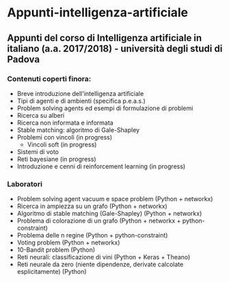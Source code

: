 # Appunti-intelligenza-artificiale

## Appunti del corso di Intelligenza artificiale in italiano (a.a. 2017/2018) - università degli studi di Padova

### Contenuti coperti finora:

- Breve introduzione dell'intelligenza artificiale
- Tipi di agenti e di ambienti (specifica p.e.a.s.)
- Problem solving agents ed esempi di formulazione di problemi
- Ricerca su alberi
- Ricerca non informata e informata
- Stable matching: algoritmo di Gale-Shapley
- Problemi con vincoli (in progress)
  - Vincoli soft (in progress)
- Sistemi di voto
- Reti bayesiane (in progress)
- Introduzione e cenni di reinforcement learning (in progress)

### Laboratori

- Problem solving agent vacuum e space problem (Python + networkx)
- Ricerca in ampiezza su un grafo (Python + networkx)
- Algoritmo di stable matching (Gale-Shapley) (Python + networkx)
- Problema di colorazione di un grafo (Python + networkx + python-constraint)
- Problema delle n regine (Python + python-constraint)
- Voting problem (Python + networkx)
- 10-Bandit problem (Python)
- Reti neurali: classificazione di vini (Python + Keras + Theano)
- Reti neurale da zero (niente dipendenze, derivate calcolate esplicitamente) (Python)


